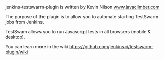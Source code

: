 jenkins-testswarm-plugin is written by Kevin Nilson www.javaclimber.com

The purpose of the plugin is to allow you to automate starting TestSwarm jobs from Jenkins.

TestSwam allows you to run Javascript tests in all browsers (mobile & desktop).

You can learn more in the wiki
https://github.com/jenkinsci/testswarm-plugin/wiki
